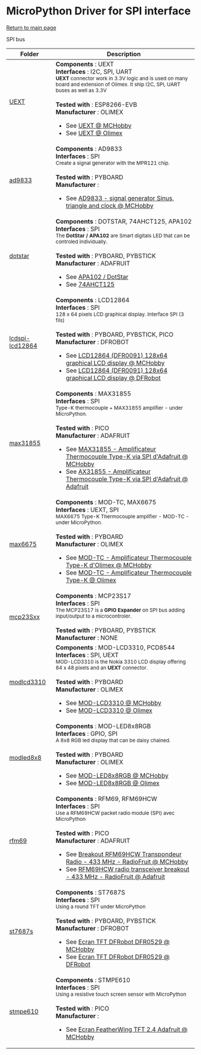 # MicroPython Driver for SPI interface
[Return to main page](../../readme_ENG.md)

SPI bus

<table>
<thead>
  <th>Folder</th><th>Description</th>
</thead>
<tbody>
  <tr><td><a href="../../../../tree/master/UEXT">UEXT</a></td>
      <td><strong>Components</strong> : UEXT<br />
      <strong>Interfaces</strong> : I2C, SPI, UART<br />
<small><strong>UEXT</strong> connector work in 3.3V logic and is used on many board and extension of Olimex. It ship I2C, SPI, UART buses as well as 3.3V</small><br/><br />
      <strong>Tested with</strong> : ESP8266-EVB<br />
      <strong>Manufacturer</strong> : OLIMEX<br />
<ul>
<li>See <a href="https://shop.mchobby.be/fr/138-uext">UEXT @ MCHobby</a></li>
<li>See <a href="https://www.olimex.com/Products/Modules/">UEXT @ Olimex</a></li>
</ul>
      </td>
  </tr>
  <tr><td><a href="../../../../tree/master/ad9833">ad9833</a></td>
      <td><strong>Components</strong> : AD9833<br />
      <strong>Interfaces</strong> : SPI<br />
<small>Create a signal generator with the MPR121 chip.</small><br/><br />
      <strong>Tested with</strong> : PYBOARD<br />
      <strong>Manufacturer</strong> : <br />
<ul>
<li>See <a href="https://shop.mchobby.be/fr/breakout/1689-generateur-de-signal-sinus-triangle-clock-0-125-mhz.html">AD9833 - signal generator Sinus, triangle and clock @ MCHobby</a></li>
</ul>
      </td>
  </tr>
  <tr><td><a href="../../../../tree/master/dotstar">dotstar</a></td>
      <td><strong>Components</strong> : DOTSTAR, 74AHCT125, APA102<br />
      <strong>Interfaces</strong> : SPI<br />
<small>The <strong>DotStar / APA102</strong> are Smart digitals LED that can be controled individually.</small><br/><br />
      <strong>Tested with</strong> : PYBOARD, PYBSTICK<br />
      <strong>Manufacturer</strong> : ADAFRUIT<br />
<ul>
<li>See <a href="https://shop.mchobby.be/fr/55-neopixels-et-dotstar">APA102 / DotStar</a></li>
<li>See <a href="https://shop.mchobby.be/fr/ci/1041-74ahct125-4x-level-shifter-3v-a-5v-3232100010413.html">74AHCT125</a></li>
</ul>
      </td>
  </tr>
  <tr><td><a href="../../../../tree/master/lcdspi-lcd12864">lcdspi-lcd12864</a></td>
      <td><strong>Components</strong> : LCD12864<br />
      <strong>Interfaces</strong> : SPI<br />
<small>128 x 64 pixels LCD graphical display. Interface SPI (3 fils)</small><br/><br />
      <strong>Tested with</strong> : PYBOARD, PYBSTICK, PICO<br />
      <strong>Manufacturer</strong> : DFROBOT<br />
<ul>
<li>See <a href="https://shop.mchobby.be/fr/gravity-boson/1878-afficheur-lcd-128x64-spi-3-fils-3232100018785-dfrobot.html">LCD12864 (DFR0091) 128x64 graphical LCD display @ MCHobby</a></li>
<li>See <a href="https://www.dfrobot.com/product-372.html">LCD12864 (DFR0091) 128x64 graphical LCD display @ DFRobot</a></li>
</ul>
      </td>
  </tr>
  <tr><td><a href="../../../../tree/master/max31855">max31855</a></td>
      <td><strong>Components</strong> : MAX31855<br />
      <strong>Interfaces</strong> : SPI<br />
<small>Type-K thermocouple + MAX31855 amplifier - under MicroPython.</small><br/><br />
      <strong>Tested with</strong> : PICO<br />
      <strong>Manufacturer</strong> : ADAFRUIT<br />
<ul>
<li>See <a href="https://shop.mchobby.be/fr/temperature/301-thermocouple-type-k-3232100003019.html">MAX31855 - Amplificateur Thermocouple Type-K via SPI d'Adafruit @ MCHobby</a></li>
<li>See <a href="https://www.adafruit.com/product/269">AX31855 - Amplificateur Thermocouple Type-K via SPI d'Adafruit @ Adafruit</a></li>
</ul>
      </td>
  </tr>
  <tr><td><a href="../../../../tree/master/max6675">max6675</a></td>
      <td><strong>Components</strong> : MOD-TC, MAX6675<br />
      <strong>Interfaces</strong> : UEXT, SPI<br />
<small>MAX6675 Type-K Thermocouple amplifier - MOD-TC - under MicroPython.</small><br/><br />
      <strong>Tested with</strong> : PYBOARD<br />
      <strong>Manufacturer</strong> : OLIMEX<br />
<ul>
<li>See <a href="https://shop.mchobby.be/product.php?id_product=1623">MOD-TC - Amplificateur Thermocouple Type-K d'Olimex @ MCHobby</a></li>
<li>See <a href="https://www.olimex.com/Products/Modules/Sensors/MOD-TC">MOD-TC - Amplificateur Thermocouple Type-K @ Olimex</a></li>
</ul>
      </td>
  </tr>
  <tr><td><a href="../../../../tree/master/mcp23Sxx">mcp23Sxx</a></td>
      <td><strong>Components</strong> : MCP23S17<br />
      <strong>Interfaces</strong> : SPI<br />
<small>The MCP23S17 is a <strong>GPIO Expander</strong> on SPI bus adding input/output to a microcontroler.</small><br/><br />
      <strong>Tested with</strong> : PYBOARD, PYBSTICK<br />
      <strong>Manufacturer</strong> : NONE<br />
      </td>
  </tr>
  <tr><td><a href="../../../../tree/master/modlcd3310">modlcd3310</a></td>
      <td><strong>Components</strong> : MOD-LCD3310, PCD8544<br />
      <strong>Interfaces</strong> : SPI, UEXT<br />
<small>MOD-LCD3310 is the Nokia 3310 LCD display offering 84 x 48 pixels and an <strong>UEXT</strong> connector.</small><br/><br />
      <strong>Tested with</strong> : PYBOARD<br />
      <strong>Manufacturer</strong> : OLIMEX<br />
<ul>
<li>See <a href="https://shop.mchobby.be/fr/uext/1867-afficheur-noirblanc-84x48-px-nokia-3310-3232100018679-olimex.html">MOD-LCD3310 @ MCHobby</a></li>
<li>See <a href="https://www.olimex.com/Products/Modules/LCD/MOD-LCD3310/open-source-hardware">MOD-LCD3310 @ Olimex</a></li>
</ul>
      </td>
  </tr>
  <tr><td><a href="../../../../tree/master/modled8x8">modled8x8</a></td>
      <td><strong>Components</strong> : MOD-LED8x8RGB<br />
      <strong>Interfaces</strong> : GPIO, SPI<br />
<small>A 8x8 RGB led display that can be daisy chained.</small><br/><br />
      <strong>Tested with</strong> : PYBOARD<br />
      <strong>Manufacturer</strong> : OLIMEX<br />
<ul>
<li>See <a href="https://shop.mchobby.be/fr/nouveaute/1625-mod-led8x8rgb-matrice-led-rgb-8x8-3232100016255-olimex.html">MOD-LED8x8RGB @ MCHobby</a></li>
<li>See <a href="https://www.olimex.com/Products/Modules/LED/MOD-LED8x8RGB/open-source-hardware">MOD-LED8x8RGB @ Olimex</a></li>
</ul>
      </td>
  </tr>
  <tr><td><a href="../../../../tree/master/rfm69">rfm69</a></td>
      <td><strong>Components</strong> : RFM69, RFM69HCW<br />
      <strong>Interfaces</strong> : SPI<br />
<small>Use a RFM69HCW packet radio module (SPI) avec MicroPython</small><br/><br />
      <strong>Tested with</strong> : PICO<br />
      <strong>Manufacturer</strong> : ADAFRUIT<br />
<ul>
<li>See <a href="https://shop.mchobby.be/product.php?id_product=1390">Breakout RFM69HCW Transpondeur Radio - 433 MHz - RadioFruit @ MCHobby</a></li>
<li>See <a href="https://www.adafruit.com/product/3071">RFM69HCW radio transceiver breakout - 433 MHz - RadioFruit @ Adafruit</a></li>
</ul>
      </td>
  </tr>
  <tr><td><a href="../../../../tree/master/st7687s">st7687s</a></td>
      <td><strong>Components</strong> : ST7687S<br />
      <strong>Interfaces</strong> : SPI<br />
<small>Using a round TFT under MicroPython</small><br/><br />
      <strong>Tested with</strong> : PYBOARD, PYBSTICK<br />
      <strong>Manufacturer</strong> : DFROBOT<br />
<ul>
<li>See <a href="https://shop.mchobby.be/fr/afficheur-lcd-tft-oled/1856-tft-couleur-22-rond-spi-breakout-3232100018563-dfrobot.html">Ecran TFT DFRobot DFR0529 @ MCHobby</a></li>
<li>See <a href="https://www.dfrobot.com/product-1794.html">Ecran TFT DFRobot DFR0529 @ DFRobot</a></li>
</ul>
      </td>
  </tr>
  <tr><td><a href="../../../../tree/master/stmpe610">stmpe610</a></td>
      <td><strong>Components</strong> : STMPE610<br />
      <strong>Interfaces</strong> : SPI<br />
<small>Using a resistive touch screen sensor with MicroPython</small><br/><br />
      <strong>Tested with</strong> : PICO<br />
      <strong>Manufacturer</strong> : <br />
<ul>
<li>See <a href="https://shop.mchobby.be/fr/feather-adafruit/1050-tft-featherwing-24-touch-320x240-3232100010505-adafruit.html">Ecran FeatherWing TFT 2.4 Adafruit @ MCHobby</a></li>
</ul>
      </td>
  </tr>
</tbody>
</table>
